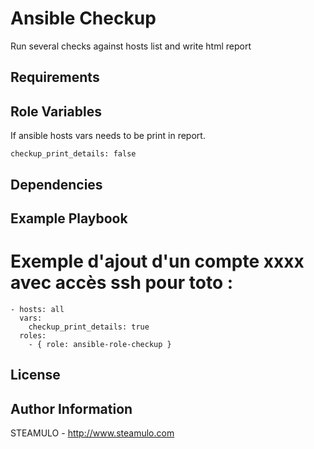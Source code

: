 Ansible Checkup
===============

Run several checks against hosts list and write html report

Requirements
------------

Role Variables
--------------

If ansible hosts vars needs to be print in report.

    checkup_print_details: false


Dependencies
------------


Example Playbook
----------------

# Exemple d'ajout d'un compte xxxx avec accès ssh pour toto :

    - hosts: all
      vars:
        checkup_print_details: true
      roles:
        - { role: ansible-role-checkup }

License
-------


Author Information
------------------

STEAMULO - http://www.steamulo.com
